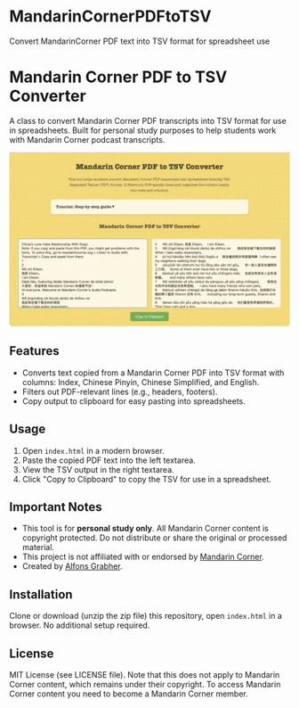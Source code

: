 # MandarinCornerPDFtoTSV
Convert MandarinCorner PDF text into TSV format for spreadsheet use

# Mandarin Corner PDF to TSV Converter

A class to convert Mandarin Corner PDF transcripts into TSV format for use in spreadsheets. Built for personal study purposes to help students work with Mandarin Corner podcast transcripts.

![Mandarin Corner PDF to TSV Converter Screenshot](./MandarinCornerPDFtoTSV.jpg)

## Features
- Converts text copied from a Mandarin Corner PDF into TSV format with columns: Index, Chinese Pinyin, Chinese Simplified, and English.
- Filters out PDF-relevant lines (e.g., headers, footers).
- Copy output to clipboard for easy pasting into spreadsheets.

## Usage
1. Open `index.html` in a modern browser.
2. Paste the copied PDF text into the left textarea.
3. View the TSV output in the right textarea.
4. Click "Copy to Clipboard" to copy the TSV for use in a spreadsheet.

## Important Notes
- This tool is for **personal study only**. All Mandarin Corner content is copyright protected. Do not distribute or share the original or processed material.
- This project is not affiliated with or endorsed by [Mandarin Corner](https://mandarincorner.org).
- Created by [Alfons Grabher](https://alfonsgrabher.com).

## Installation
Clone or download (unzip the zip file) this repository, open `index.html` in a browser. No additional setup required.

## License
MIT License (see LICENSE file). Note that this does not apply to Mandarin Corner content, which remains under their copyright. To access Mandarin Corner content you need to become a Mandarin Corner member.

